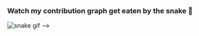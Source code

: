 ### Watch my contribution graph get eaten by the snake :snake:
![snake gif](https://github.com/zeynepyagmursonmez/zeynepyagmursonmez/blob/output/github-contribution-grid-snake.svg) -->

